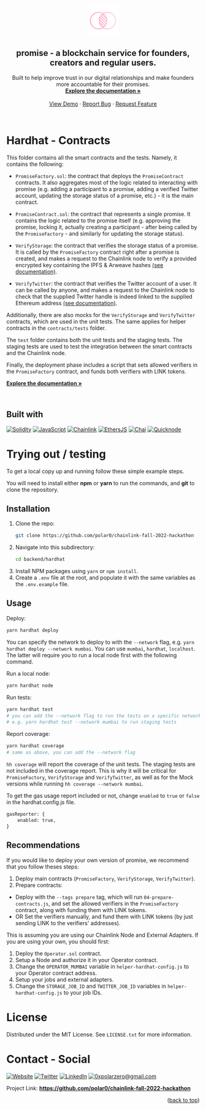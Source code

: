 <a name="readme-top"></a>

<!-- PROJECT LOGO -->
<br />
<div align="center">
  <a href="https://github.com/polar0/chainlink-fall-2022-hackathon">
    <img src="../../resources/asset/logo.svg" alt="Logo" width="80" height="80">
  </a>

<h2 align="center"><b>promise</b> - a blockchain service for founders, creators and regular users.</h3>

  <p align="center">
    Built to help improve trust in our digital relationships and make founders more accountable for their promises.
    <br />
    <a href="https://docs.usepromise.xyz/"><strong>Explore the documentation »</strong></a>
    <br /><br />
    <a href="https://usepromise.xyz/">View Demo</a>
    ·
    <a href="https://github.com/polar0/chainlink-fall-2022-hackathon/tree/main/backend/hardhat/issues">Report Bug</a>
    ·
    <a href="https://github.com/polar0/chainlink-fall-2022-hackathon/tree/main/backend/hardhat/issues">Request Feature</a>
  </p>
</div>

<br />

<!-- ABOUT THE PROJECT -->

# Hardhat - Contracts

This folder contains all the smart contracts and the tests. Namely, it contains the following:

- `PromiseFactory.sol`: the contract that deploys the `PromiseContract` contracts. It also aggregates most of the logic related to interacting with promise (e.g. adding a participant to a promise, adding a verified Twitter account, updating the storage status of a promise, etc.) - it is the main contract.

- `PromiseContract.sol`: the contract that represents a single promise. It contains the logic related to the promise itself (e.g. approving the promise, locking it, actually creating a participant - after being called by the `PromiseFactory` - and similarly for updating the storage status).

- `VerifyStorage`: the contract that verifies the storage status of a promise. It is called by the `PromiseFactory` contract right after a promise is created, and makes a request to the Chainlink node to verify a provided encrypted key containing the IPFS & Arweave hashes <a href='https://docs.usepromise.xyz/chainlink-external-adapters/ipfs-and-arweave-verification'>(see documentation)</a>.

- `VerifyTwitter`: the contract that verifies the Twitter account of a user. It can be called by anyone, and makes a request to the Chainlink node to check that the supplied Twitter handle is indeed linked to the supplied Ethereum address <a href='https://docs.usepromise.xyz/chainlink-external-adapters/twitter-account-verification'>(see documentation)</a>.

Additionally, there are also mocks for the `VerifyStorage` and `VerifyTwitter` contracts, which are used in the unit tests. The same applies for helper contracts in the `contracts/tests` folder.

The `test` folder contains both the unit tests and the staging tests. The staging tests are used to test the integration between the smart contracts and the Chainlink node.

Finally, the deployment phase includes a script that sets allowed verifiers in the `PromiseFactory` contract, and funds both verifiers with LINK tokens.

<a href="https://docs.usepromise.xyz/"><strong>Explore the documentation »</strong></a>

<br />

## Built with

[![Solidity]](https://soliditylang.org/)
[![JavaScript]](https://developer.mozilla.org/fr/docs/Web/JavaScript)
[![Chainlink]](https://chain.link/)
[![EthersJS]](https://docs.ethers.io/v5/)
[![Chai]](https://www.chaijs.com/)
[![Quicknode]](https://www.quicknode.com/)

<!-- GETTING STARTED -->

<!----><a id="testing"></a>

# Trying out / testing

<p>To get a local copy up and running follow these simple example steps.</p>
<p>You will need to install either <strong>npm</strong> or <strong>yarn</strong> to run the commands, and <strong>git</strong> to clone the repository.</p>

## Installation

1. Clone the repo:
   ```sh
   git clone https://github.com/polar0/chainlink-fall-2022-hackathon
   ```
2. Navigate into this subdirectory:
   ```sh
   cd backend/hardhat
   ```
3. Install NPM packages using `yarn` or `npm install`.
4. Create a `.env` file at the root, and populate it with the same variables as the `.env.example` file.

## Usage

Deploy:

```sh
yarn hardhat deploy
```

You can specify the network to deploy to with the `--network` flag, e.g. `yarn hardhat deploy --network mumbai`. You can use `mumbai`, `hardhat`, `localhost`. The latter will require you to run a local node first with the following command.

Run a local node:

```sh
yarn hardhat node
```

Run tests:

```sh
yarn hardhat test
# you can add the --network flag to run the tests on a specific network
# e.g. yarn hardhat test --network mumbai to run staging tests
```

Report coverage:

```sh
yarn hardhat coverage
# same as above, you can add the --network flag
```

`hh coverage` will report the coverage of the unit tests. The staging tests are not included in the coverage report. This is why it will be critical for `PromiseFactory`, `VerifyStorage` and `VerifyTwitter`, as well as for the Mock versions while running `hh coverage --network mumbai`.

To get the gas usage report included or not, change `enabled` to `true` or `false` in the hardhat.config.js file.

```properties
gasReporter: {
    enabled: true,
}
```

## Recommendations

If you would like to deploy your own version of promise, we recommend that you follow theses steps:

1. Deploy main contracts (`PromiseFactory`, `VerifyStorage`, `VerifyTwitter`).
2. Prepare contracts:

- Deploy with the `--tags prepare` tag, which will run `04-prepare-contracts.js`, and set the allowed verifiers in the `PromiseFactory` contract, along with funding them with LINK tokens.
- OR Set the verifiers manually, and fund them with LINK tokens (by just sending LINK to the verifiers' addresses).

This is assuming you are using our Chainlink Node and External Adapters. If you are using your own, you should first:

1. Deploy the `Operator.sol` contract.
2. Setup a Node and authorize it in your Operator contract.
3. Change the `OPERATOR_MUMBAI` variable in `helper-hardhat-config.js` to your Operator contract address.
4. Setup your jobs and external adapters.
5. Change the `STORAGE_JOB_ID` and `TWITTER_JOB_ID` variables in `helper-hardhat-config.js` to your job IDs.

# License

Distributed under the MIT License. See `LICENSE.txt` for more information.

<!----><a id="contact"></a>

# Contact - Social

[![Website][website]](https://polarzero.xyz/)
[![Twitter][twitter]](https://twitter.com/0xpolarzero/)
[![LinkedIn][linkedin]](https://www.linkedin.com/in/antton-lepretre/)
[![0xpolarzero@gmail.com][email]](mailto:0xpolarzero@gmail.com)

Project Link: <strong><a href="https://github.com/polar0/chainlink-fall-2022-hackathon">https://github.com/polar0/chainlink-fall-2022-hackathon</a></strong>

<p align="right">(<a href="#readme-top">back to top</a>)</p>

<!-- MARKDOWN LINKS & IMAGES -->
<!-- https://www.markdownguide.org/basic-syntax/#reference-style-links -->

[website]: https://img.shields.io/badge/website-000000?style=for-the-badge&logo=About.me&logoColor=white
[twitter]: https://img.shields.io/badge/Twitter-1DA1F2?style=for-the-badge&logo=twitter&logoColor=white
[linkedin]: https://img.shields.io/badge/LinkedIn-0077B5?style=for-the-badge&logo=linkedin&logoColor=white
[email]: https://img.shields.io/badge/0xpolarzero@gmail.com-D14836?style=for-the-badge&logo=gmail&logoColor=white
[solidity]: https://custom-icon-badges.demolab.com/badge/Solidity-3C3C3D?style=for-the-badge&logo=solidity&logoColor=white
[chainlink]: https://img.shields.io/badge/Chainlink-375BD2.svg?style=for-the-badge&logo=Chainlink&logoColor=white
[javascript]: https://img.shields.io/badge/JavaScript-F7DF1E.svg?style=for-the-badge&logo=JavaScript&logoColor=black
[ethersjs]: https://custom-icon-badges.demolab.com/badge/Ethers.js-29349A?style=for-the-badge&logo=ethers&logoColor=white
[hardhat]: https://custom-icon-badges.demolab.com/badge/Hardhat-181A1F?style=for-the-badge&logo=hardhat
[chai]: https://img.shields.io/badge/Chai-A30701.svg?style=for-the-badge&logo=Chai&logoColor=white
[quicknode]: https://custom-icon-badges.demolab.com/badge/Quicknode-49A1D1?style=for-the-badge&logo=quicknode-&logoColor=white
